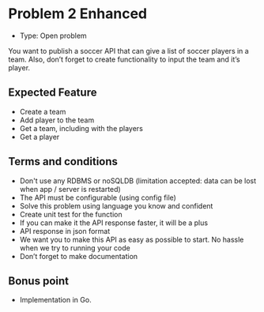 # Problem 2 Enhanced

- Type: Open problem

You want to publish a soccer API that can give a list of soccer players in a team. Also, don’t forget to create functionality to input the team and it’s player.

## Expected Feature

- Create a team
- Add player to the team
- Get a team, including with the players
- Get a player

## Terms and conditions

- Don't use any RDBMS or noSQLDB (limitation accepted: data can be lost when app / server is restarted)
- The API must be configurable (using config file)
- Solve this problem using language you know and confident
- Create unit test for the function
- If you can make it the API response faster, it will be a plus
- API response in json format
- We want you to make this API as easy as possible to start. No hassle when we try to running your code
- Don’t forget to make documentation

## Bonus point

- Implementation in Go.